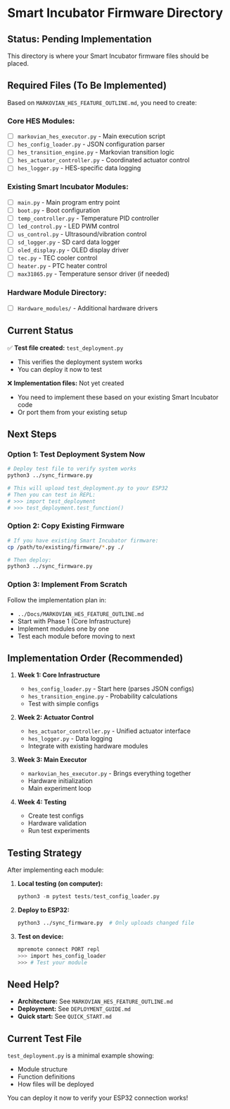 # Smart Incubator Firmware Directory

## Status: Pending Implementation

This directory is where your Smart Incubator firmware files should be placed.

## Required Files (To Be Implemented)

Based on `MARKOVIAN_HES_FEATURE_OUTLINE.md`, you need to create:

### Core HES Modules:
- [ ] `markovian_hes_executor.py` - Main execution script
- [ ] `hes_config_loader.py` - JSON configuration parser
- [ ] `hes_transition_engine.py` - Markovian transition logic
- [ ] `hes_actuator_controller.py` - Coordinated actuator control
- [ ] `hes_logger.py` - HES-specific data logging

### Existing Smart Incubator Modules:
- [ ] `main.py` - Main program entry point
- [ ] `boot.py` - Boot configuration
- [ ] `temp_controller.py` - Temperature PID controller
- [ ] `led_control.py` - LED PWM control
- [ ] `us_control.py` - Ultrasound/vibration control
- [ ] `sd_logger.py` - SD card data logger
- [ ] `oled_display.py` - OLED display driver
- [ ] `tec.py` - TEC cooler control
- [ ] `heater.py` - PTC heater control
- [ ] `max31865.py` - Temperature sensor driver (if needed)

### Hardware Module Directory:
- [ ] `Hardware_modules/` - Additional hardware drivers

## Current Status

✅ **Test file created:** `test_deployment.py`
- This verifies the deployment system works
- You can deploy it now to test

❌ **Implementation files:** Not yet created
- You need to implement these based on your existing Smart Incubator code
- Or port them from your existing setup

## Next Steps

### Option 1: Test Deployment System Now
```bash
# Deploy test file to verify system works
python3 ../sync_firmware.py

# This will upload test_deployment.py to your ESP32
# Then you can test in REPL:
# >>> import test_deployment
# >>> test_deployment.test_function()
```

### Option 2: Copy Existing Firmware
```bash
# If you have existing Smart Incubator firmware:
cp /path/to/existing/firmware/*.py ./

# Then deploy:
python3 ../sync_firmware.py
```

### Option 3: Implement From Scratch
Follow the implementation plan in:
- `../Docs/MARKOVIAN_HES_FEATURE_OUTLINE.md`
- Start with Phase 1 (Core Infrastructure)
- Implement modules one by one
- Test each module before moving to next

## Implementation Order (Recommended)

1. **Week 1: Core Infrastructure**
   - `hes_config_loader.py` - Start here (parses JSON configs)
   - `hes_transition_engine.py` - Probability calculations
   - Test with simple configs

2. **Week 2: Actuator Control**
   - `hes_actuator_controller.py` - Unified actuator interface
   - `hes_logger.py` - Data logging
   - Integrate with existing hardware modules

3. **Week 3: Main Executor**
   - `markovian_hes_executor.py` - Brings everything together
   - Hardware initialization
   - Main experiment loop

4. **Week 4: Testing**
   - Create test configs
   - Hardware validation
   - Run test experiments

## Testing Strategy

After implementing each module:

1. **Local testing (on computer):**
   ```python
   python3 -m pytest tests/test_config_loader.py
   ```

2. **Deploy to ESP32:**
   ```bash
   python3 ../sync_firmware.py  # Only uploads changed file
   ```

3. **Test on device:**
   ```bash
   mpremote connect PORT repl
   >>> import hes_config_loader
   >>> # Test your module
   ```

## Need Help?

- **Architecture:** See `MARKOVIAN_HES_FEATURE_OUTLINE.md`
- **Deployment:** See `DEPLOYMENT_GUIDE.md`
- **Quick start:** See `QUICK_START.md`

## Current Test File

`test_deployment.py` is a minimal example showing:
- Module structure
- Function definitions
- How files will be deployed

You can deploy it now to verify your ESP32 connection works!
